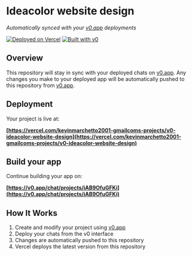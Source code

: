 # Ideacolor website design

*Automatically synced with your [v0.app](https://v0.app) deployments*

[![Deployed on Vercel](https://img.shields.io/badge/Deployed%20on-Vercel-black?style=for-the-badge&logo=vercel)](https://vercel.com/kevinmarchetto2001-gmailcoms-projects/v0-ideacolor-website-design)
[![Built with v0](https://img.shields.io/badge/Built%20with-v0.app-black?style=for-the-badge)](https://v0.app/chat/projects/iAB9OfuGFKi)

## Overview

This repository will stay in sync with your deployed chats on [v0.app](https://v0.app).
Any changes you make to your deployed app will be automatically pushed to this repository from [v0.app](https://v0.app).

## Deployment

Your project is live at:

**[https://vercel.com/kevinmarchetto2001-gmailcoms-projects/v0-ideacolor-website-design](https://vercel.com/kevinmarchetto2001-gmailcoms-projects/v0-ideacolor-website-design)**

## Build your app

Continue building your app on:

**[https://v0.app/chat/projects/iAB9OfuGFKi](https://v0.app/chat/projects/iAB9OfuGFKi)**

## How It Works

1. Create and modify your project using [v0.app](https://v0.app)
2. Deploy your chats from the v0 interface
3. Changes are automatically pushed to this repository
4. Vercel deploys the latest version from this repository

